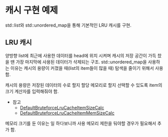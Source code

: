 # 캐시 구현 예제
std::list와 std::unordered_map을 통해 기본적인 LRU 캐시를 구현.

## LRU 캐시
양방향 list에 최근에 사용한 데이터를 head에 위치 시켜며 캐시의 저장 공간이 가득 찼을 땐 가장 마지막에 사용된 데이터가 삭제되는 구조.
std::unordered_map을 사용하는 이유는 캐시의 용량이 커졌을 때(list의 item들이 많을 때) 탐색을 줄이기 위해서 사용함.

캐시의 용량은 저장된 데이터의 수로 할지 할당 메모리로 할지 선택할 수 있도록 item의 크기 계산자를 입력해줘야 함.
- 참고
  - [DefaultBruteforceLruCacheItemSizeCalc](https://github.com/baejun-k/CacheExample/blob/master/LruCache/cache/BruteforceLruCache.h#L25)
  - [DefaultBruteforceLruCacheItemMemSizeCalc](https://github.com/baejun-k/CacheExample/blob/master/LruCache/cache/BruteforceLruCache.h#L34)

메모리 크기를 둔 이유는 일 하다보니까 사용 메모리 제한을 둬야할 경우가 필요해서 추가 함.
